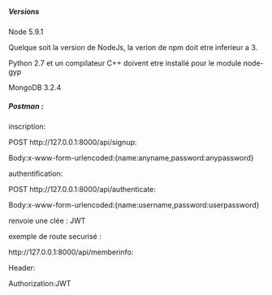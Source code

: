 <h5>Versions
</h5>
<p> Node 5.9.1 </p>
<p> Quelque soit la version de NodeJs, la verion de npm doit etre inferieur a 3. </p>
<p> Python 2.7 et un compilateur C++ doivent etre installé pour le module node-gyp </p>
<p> MongoDB 3.2.4 </p>

<h5>
Postman :
</h5>

<p>inscription:</p>
<p>POST http://127.0.0.1:8000/api/signup:</p>
<p>Body:x-www-form-urlencoded:{name:anyname,password:anypassword}</p>

<p>authentification:</p>
<p>POST http://127.0.0.1:8000/api/authenticate:</p>
<p>Body:x-www-form-urlencoded:{name:username,password:userpassword}</p>
<p>renvoie une clée : JWT</p>

<p>exemple de route securisé :</p>
<p>http://127.0.0.1:8000/api/memberinfo:</p>
<p>Header:</p>
<p>Authorization:JWT</p>

